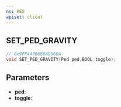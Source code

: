 ```yaml
---
ns: PED
apiset: client
---
```

## SET_PED_GRAVITY

```c
// 0x9FF447B6B6AD960A
void SET_PED_GRAVITY(Ped ped,BOOL toggle);
```


## Parameters
* **ped**:
* **toggle**: